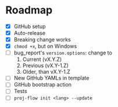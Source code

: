 # Roadmap

- [x] GitHub setup
- [x] Auto-release
- [x] Breaking change works
- [x] `chmod +x`, but on Windows
- [ ] bug_report's `version.options`: change to
  1. Current (vX.Y.Z)
  2. Previous (vX.Y-1.Z)
  3. Older, than vX.Y-1.Z
- [ ] New GitHub YAMLs in template
- [ ] GitHub bootstrap action
- [ ] Tests
- [ ] `proj-flow init <lang> --update`
